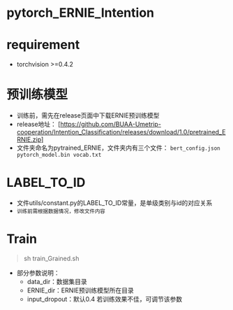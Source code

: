 # pytorch_ERNIE_Intention

# requirement
- torchvision >=0.4.2
# 预训练模型
- 训练前，需先在release页面中下载ERNIE预训练模型
- release地址： [https://github.com/BUAA-Umetrip-cooperation/Intention_Classification/releases/download/1.0/pretrained_ERNIE.zip]
- 文件夹命名为pytrained_ERNIE，文件夹内有三个文件： `bert_config.json
  pytorch_model.bin vocab.txt`
# LABEL_TO_ID
- 文件utils/constant.py的LABEL_TO_ID常量，是单级类别与id的对应关系
- `训练前需根据数据情况，修改文件内容`
# Train
> sh train_Grained.sh 

- 部分参数说明：
    -  data_dir：数据集目录
    -  ERNIE_dir：ERNIE预训练模型所在目录
    -  input_dropout：默认0.4 若训练效果不佳，可调节该参数
